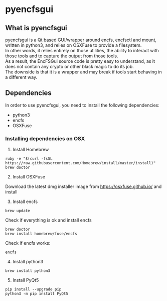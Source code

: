 # pyencfsgui

## What is pyencfsgui 

pyencfsgui is a Qt based GUI/wrapper around encfs, encfsctl and mount, written in python3, and relies on OSXFuse to provide a filesystem.<br>
In other words, it relies entirely on those utilities, the ability to interact with those tools and to capture the output from those tools.<br>
As a result, the EncFSGui source code is pretty easy to understand, as it does not contain any crypto or other black magic to do its job.<br>
The downside is that it is a wrapper and may break if tools start behaving in a different way.<br>

## Dependencies

In order to use pyencfsgui, you need to install the following dependencies:

- python3
- encfs
- OSXFuse


### Installing dependencies on OSX

1. Install Homebrew

  ```
  ruby -e "$(curl -fsSL https://raw.githubusercontent.com/Homebrew/install/master/install)"
  brew doctor
  ```

2. Install OSXFuse

  Download the latest dmg installer image from https://osxfuse.github.io/ and install


3. Install encfs

  ```
  brew update
  ``` 

 Check if everything is ok and install encfs

  ```
  brew doctor
  brew install homebrew/fuse/encfs
  ```

  Check if encfs works:
  ```
  encfs    
  ```

4. Install python3
  ```
  brew install python3
  ```

5. Install PyQt5
  ```
  pip install --upgrade pip
  python3 -m pip install PyQt5
  ```